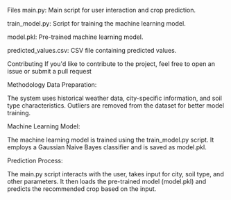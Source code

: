 Files
main.py: Main script for user interaction and crop prediction.

train_model.py: Script for training the machine learning model.

model.pkl: Pre-trained machine learning model.

predicted_values.csv: CSV file containing predicted values.

Contributing
If you'd like to contribute to the project, feel free to open an issue or submit a pull request

Methodology
Data Preparation:

The system uses historical weather data, city-specific information, and soil type characteristics. Outliers are removed from the dataset for better model training.

Machine Learning Model:

The machine learning model is trained using the train_model.py script. It employs a Gaussian Naive Bayes classifier and is saved as model.pkl.

Prediction Process:

The main.py script interacts with the user, takes input for city, soil type, and other parameters. It then loads the pre-trained model (model.pkl) and predicts the recommended crop based on the input.

